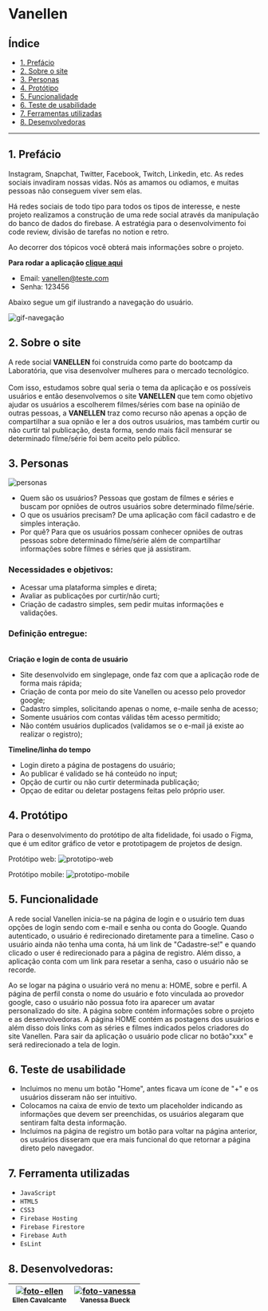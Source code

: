 # Vanellen

## Índice

* [1. Prefácio](#1-prefácio)
* [2. Sobre o site](#2-sobre-o-site)
* [3. Personas](#3-personas)
* [4. Protótipo](#4-protótipo)
* [5. Funcionalidade](#5-funcionalidade)
* [6. Teste de usabilidade](#6-teste-de-usabilidade)
* [7. Ferramentas utilizadas](#7-ferramentas-utilizadas)
* [8. Desenvolvedoras](#8-desenvolvedoras)


***

## 1. Prefácio

Instagram, Snapchat, Twitter, Facebook, Twitch, Linkedin, etc. As redes sociais
invadiram nossas vidas. Nós as amamos ou odiamos, e muitas pessoas não conseguem
viver sem elas.

Há redes sociais de todo tipo para todos os tipos de interesse, e neste projeto realizamos a construção de uma rede social através da manipulação do banco de dados do firebase.
A estratégia para o desenvolvimento foi code review, divisão de tarefas no notion e retro.

Ao decorrer dos tópicos você obterá mais informações sobre o projeto.

<b>Para rodar a aplicação [clique aqui](https://ellencavalcantebrito.github.io/SAP008-social-network/)</b>
- Email: vanellen@teste.com
- Senha: 123456

Abaixo segue um gif ilustrando a navegação do usuário.

<img src="https://github.com/EllenCavalcanteBrito/SAP008-social-network/blob/Feature-Ellen/src/img/navegacao-vanellen.gif%20(1).gif" alt="gif-navegação">

## 2. Sobre o site

A rede social <b id="vanellen">VANELLEN</b> foi construída como parte do bootcamp da Laboratória, que visa desenvolver mulheres para o mercado tecnológico. <br/> <br/>
Com isso, estudamos sobre qual seria o tema da aplicação e os possíveis usuários e então desenvolvemos o
site <b id="vanellen">VANELLEN</b> que tem como objetivo
ajudar os usuários a escolherem filmes/séries com base na opinião de outras pessoas, a <b id="vanellen">VANELLEN</b> traz como recurso não apenas a opção de compartilhar a sua opnião e ler a dos outros usuários, mas também curtir ou não curtir tal publicação, desta forma, sendo mais fácil mensurar se determinado filme/série foi bem aceito pelo público.

## 3. Personas

<img src="https://github.com/EllenCavalcanteBrito/SAP008-social-network/blob/Feature-Ellen/src/img/Usu%C3%A1rios.png" alt="personas">

- Quem são os usuários? Pessoas que gostam de filmes e séries e buscam por opniões de outros usuários sobre determinado filme/série.
- O que os usuários precisam? De uma aplicação com fácil cadastro e de simples interação.
- Por quê? Para que os usuários possam conhecer opniões de outras pessoas sobre determinado filme/série além de compartilhar informações sobre filmes e séries que já assistiram.

<b><h3>Necessidades e objetivos:</h3></b>

- Acessar uma plataforma simples e direta;
- Avaliar as publicações por curtir/não curti;
- Criação de cadastro simples, sem pedir muitas informações e validações.

<b><h3>Definição entregue:</h3></b></br>
<b>Criação e login de conta de usuário</b>

- Site desenvolvido em singlepage, onde faz com que a aplicação rode de forma mais rápida;
- Criação de conta por meio do site Vanellen ou acesso pelo provedor google;
- Cadastro simples, solicitando apenas o nome, e-maile  senha de acesso;
- Somente usuários com contas válidas têm acesso permitido;
- Não contém usuários duplicados (validamos se o e-mail já existe ao realizar o registro);

<b>Timeline/linha do tempo</b>

- Login direto a página de postagens do usuário;
- Ao publicar é validado se há conteúdo no input;
- Opção de curtir ou não curtir determinada publicação;
- Opçao de editar ou deletar postagens feitas pelo próprio user. 

## 4. Protótipo

Para o desenvolvimento do protótipo de alta fidelidade, foi usado o Figma, que é um editor gráfico de vetor e prototipagem de projetos de design.

Protótipo web:
<img src="https://github.com/EllenCavalcanteBrito/SAP008-social-network/blob/feature-Vanessa/src/img/prototipo-web.jpg" alt="prototipo-web">

Protótipo mobile:
<img src="https://github.com/EllenCavalcanteBrito/SAP008-social-network/blob/feature-Vanessa/src/img/prototipo-mobile.jpg" alt="prototipo-mobile">

## 5. Funcionalidade

A rede social Vanellen inicia-se na página de login e o usuário tem duas opções de login sendo com e-mail e senha ou conta do Google. Quando autenticado, o usuário é redirecionado diretamente para a timeline. 
Caso o usuário ainda não tenha uma conta, há um link de "Cadastre-se!" e quando clicado o user é redirecionado para a página de registro.
Além disso, a aplicação conta com um link para resetar a senha, caso o usuário não se recorde.

Ao se logar na página o usuário verá no menu a: HOME, sobre e perfil.
A página de perfil consta o nome do usuário e foto vinculada ao provedor google, caso o usuário não possua foto ira aparecer um avatar personalizado do site.
A página sobre contém informações sobre o projeto e as desenvolvedoras.
A página HOME contém as postagens dos usuários e além disso dois links com as séries e filmes indicados pelos criadores do site Vanellen.
Para sair da aplicação o usuário pode clicar no botão"xxx" e será redirecionado a tela de login.

## 6. Teste de usabilidade 

- Incluimos no menu um botão "Home", antes ficava um ícone de "+" e os usuários disseram não ser intuitivo.
- Colocamos na caixa de envio de texto um placeholder indicando as informações que devem ser preenchidas, os usuários alegaram que sentiram falta desta informação.
- Incluimos na página de registro um botão para voltar na página anterior, os usuários disseram que era mais funcional do que retornar a página direto pelo navegador.

## 7. Ferramenta utilizadas

- `JavaScript`
- `HTML5`
- `CSS3`
- `Firebase Hosting`
- `Firebase Firestore`
- `Firebase Auth`
- `EsLint`

## 8. Desenvolvedoras:

| [<img src="https://github.com/EllenCavalcanteBrito/SAP008-social-network/blob/main/src/img/ellen.png" alt="foto-ellen"><br><sub>Ellen Cavalcante</sub>](https://www.linkedin.com/in/ellencavalcantebrito/) |  [<img src="https://github.com/EllenCavalcanteBrito/SAP008-social-network/blob/main/src/img/vanessa.png" alt="foto-vanessa"><br><sub>Vanessa Bueck</sub>](https://www.linkedin.com/in/vanessa-bueck/) |
| :---: | :---: | 
